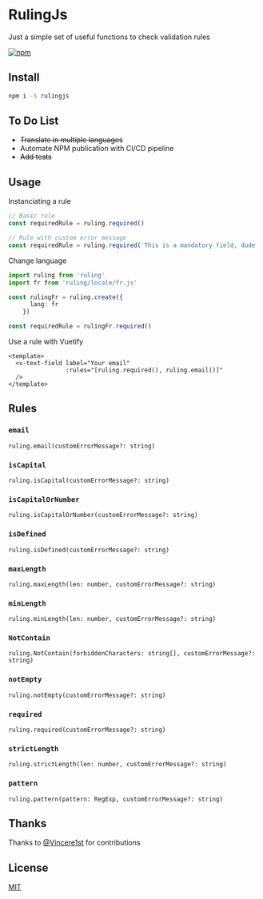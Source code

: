 # RulingJs

Just a simple set of useful functions to check validation rules

[![npm](https://img.shields.io/npm/v/rulingjs.svg)](https://www.npmjs.com/package/rulingjs)

## Install

```bash
npm i -S rulingjs
```

## To Do List

- ~~Translate in multiple languages~~
- Automate NPM publication with CI/CD pipeline
- ~~Add tests~~

## Usage 
Instanciating a rule
```typescript
// Basic rule
const requiredRule = ruling.required()

// Rule with custom error message
const requiredRule = ruling.required('This is a mandatory field, dude !')
```

Change language
```typescript
import ruling from 'ruling'
import fr from 'ruling/locale/fr.js'

const rulingFr = ruling.create({
      lang: fr
    })

const requiredRule = rulingFr.required()
```

Use a rule with Vuetify
```vue
<template>
  <v-text-field label="Your email"
                :rules="[ruling.required(), ruling.email()]"
  />
</template>
```

## Rules

### `email`
```
ruling.email(customErrorMessage?: string)
```

### `isCapital`
```
ruling.isCapital(customErrorMessage?: string)
```

### `isCapitalOrNumber`
```
ruling.isCapitalOrNumber(customErrorMessage?: string)
```

### `isDefined`
```
ruling.isDefined(customErrorMessage?: string)
```

### `maxLength`
```
ruling.maxLength(len: number, customErrorMessage?: string)
```

### `minLength`
```
ruling.minLength(len: number, customErrorMessage?: string)
```

### `NotContain`
```
ruling.NotContain(forbiddenCharacters: string[], customErrorMessage?: string)
```

### `notEmpty`
```
ruling.notEmpty(customErrorMessage?: string)
```

### `required`
```
ruling.required(customErrorMessage?: string)
```

### `strictLength`
```
ruling.strictLength(len: number, customErrorMessage?: string)
```

### `pattern`
```
ruling.pattern(pattern: RegExp, customErrorMessage?: string)
```

## Thanks

Thanks to [@Vincere1st](https://github.com/Vincere1st) for contributions

## License

[MIT](http://opensource.org/licenses/MIT)
